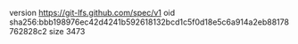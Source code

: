 version https://git-lfs.github.com/spec/v1
oid sha256:bbb198976ec42d4241b592618132bcd1c5f0d18e5c6a914a2eb88178762828c2
size 3473
